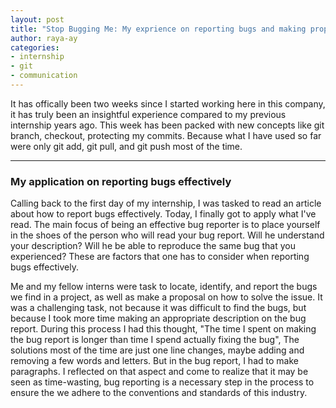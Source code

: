 ```yaml
---
layout: post
title: "Stop Bugging Me: My exprience on reporting bugs and making proposals to fix them"
author: raya-ay
categories: 
- internship
- git
- communication
---
```


It has offically been two weeks since I started working here in this company, it has truly been an insightful experience compared to my previous internship years ago. This week has been packed with new concepts like git branch, checkout, protecting my commits. Because what I have used so far were only git add, git pull, and git push most of the time. 

---

### My application on reporting bugs effectively

Calling back to the first day of my internship, I was tasked to read an article about how to report bugs effectively. Today, I finally got to apply what I've read. The main focus of being an effective bug reporter is to place yourself in the shoes of the person who will read your bug report. Will he understand your description? Will he be able to reproduce the same bug that you experienced? These are factors that one has to consider when reporting bugs effectively.

Me and my fellow interns were task to locate, identify, and report the bugs we find in a project, as well as make a proposal on how to solve the issue. It was a challenging task, not because it was difficult to find the bugs, but because I took more time making an appropriate description on the bug report. During this process I had this thought, "The time I spent on making the bug report is longer than time I spend actually fixing the bug", The solutions most of the time are just one line changes, maybe adding and removing a few words and letters. But in the bug report, I had to make paragraphs. I reflected on that aspect and come to realize that it may be seen as time-wasting, bug reporting is a necessary step in the process to ensure the we adhere to the conventions and standards of this industry.